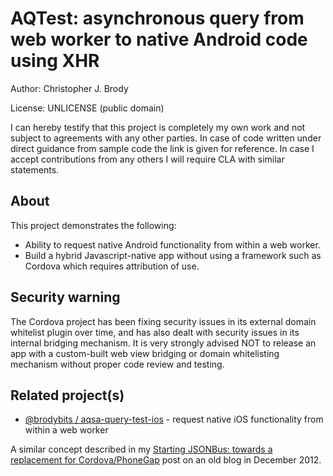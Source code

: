 # AQTest: asynchronous query from web worker to native Android code using XHR

Author: Christopher J. Brody

License: UNLICENSE (public domain)

I can hereby testify that this project is completely my own work and not subject to agreements with any other parties.
In case of code written under direct guidance from sample code the link is given for reference.
In case I accept contributions from any others I will require CLA with similar statements.

## About

This project demonstrates the following:
- Ability to request native Android functionality from within a web worker.
- Build a hybrid Javascript-native app without using a framework such as Cordova which requires attribution of use.

## Security warning

The Cordova project has been fixing security issues in its external domain whitelist plugin over time, and has also dealt with security issues in its internal bridging mechanism. It is very strongly advised NOT to release an app with a custom-built web view bridging or domain whitelisting mechanism without proper code review and testing.

## Related project(s)

- [@brodybits / aqsa-query-test-ios](https://github.com/brodybits/aqsa-query-test-ios) - request native iOS functionality from within a web worker

A similar concept described in my [Starting JSONBus: towards a replacement for Cordova/PhoneGap](http://brodyspark.blogspot.com/2012/12/starting-jsonbus-towards-replacement.html) post on an old blog in December 2012.
